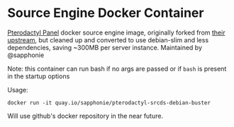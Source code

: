 # Source Engine Docker Container
[Pterodactyl Panel](https://pterodactyl.io/) docker source engine image, originally forked from [their upstream](https://github.com/parkervcp/images/tree/ubuntu/source), but cleaned up and converted to use debian-slim and less dependencies, saving ~300MB per server instance. Maintained by @sapphonie

Note: this container can run bash if no args are passed or if `bash` is present in the startup options

Usage:

`docker run -it quay.io/sapphonie/pterodactyl-srcds-debian-buster`

Will use github's docker repository in the near future.
